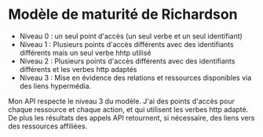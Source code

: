 # Modèle de maturité de Richardson

- Niveau 0 : un seul point d'accès (un seul verbe et un seul identifiant)
- Niveau 1 : Plusieurs points d'accès différents avec des identifiants différents mais un seul verbe hhtp utilisé
- Niveau 2 : Plusieurs points d'accès différents avec des identifiants différents et les verbes http adaptés
- Niveau 3 : Mise en évidence des relations et ressources disponibles via des liens hypermédia.

Mon API respecte le niveau 3 du modèle. J'ai des points d'accès pour chaque ressource et chaque action, et qui utilisent les verbes http adapté. De plus les résultats des appels API retournent, si nécessaire, des liens vers des ressources affiliées.
